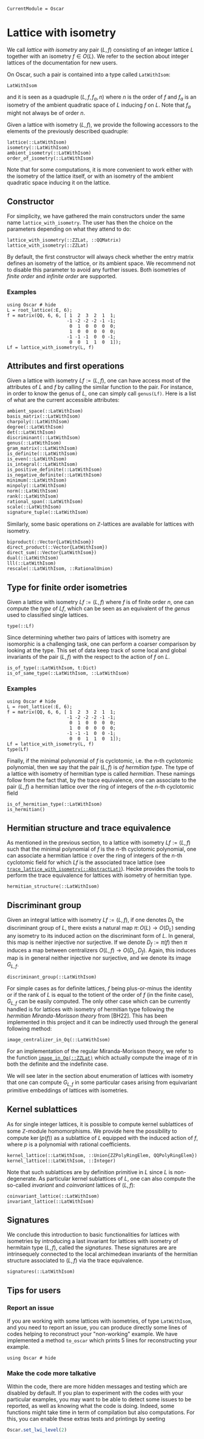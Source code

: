 ```@meta
CurrentModule = Oscar
```

# Lattice with isometry

We call *lattice with isometry* any pair $(L, f)$ consisting of an integer
lattice $L$ together with an isometry $f \in O(L)$. We refer to the section
about integer lattices of the documentation for new users.

On Oscar, such a pair is contained into a type called `LatWithIsom`:
```@docs
LatWithIsom
```

and it is seen as a quadruple $(L, f, f_a, n)$ where $n$ is the order of $f$ and
$f_a$ is an isometry of the ambient quadratic space of $L$ inducing $f$ on $L$.
Note that $f_a$ might not always be of order $n$.

Given a lattice with isometry $(L, f)$, we provide the following accessors to the
elements of the previously described quadruple:

```@docs
lattice(::LatWithIsom)
isometry(::LatWithIsom)
ambient_isometry(::LatWithIsom)
order_of_isometry(::LatWithIsom)
```

Note that for some computations, it is more convenient to work either with the
isometry of the lattice itself, or with an isometry of the ambient quadratic
space inducing it on the lattice.

## Constructor

For simplicity, we have gathered the main constructors under the same name
`lattice_with_isometry`. The user has then the choice on the parameters
depending on what they attend to do:

```@docs
lattice_with_isometry(::ZZLat, ::QQMatrix)
lattice_with_isometry(::ZZLat)
```

By default, the first constructor will always check whether the entry matrix
defines an isometry of the lattice, or its ambient space. We recommend not to
disable this parameter to avoid any further issues. Both isometries of *finite
order* and *infinite order* are supported.

### Examples

```@repl 2
using Oscar # hide
L = root_lattice(:E, 6);
f = matrix(QQ, 6, 6, [ 1  2  3  2  1  1;
                      -1 -2 -2 -2 -1 -1;
                       0  1  0  0  0  0;
                       1  0  0  0  0  0;
                      -1 -1 -1  0  0 -1;
                       0  0  1  1  0  1]);
Lf = lattice_with_isometry(L, f)
```

## Attributes and first operations

Given a lattice with isometry $Lf := (L, f)$, one can have access most of the
attributes of $L$ and $f$ by calling the similar function to the pair. For
instance, in order to know the genus of $L$, one can simply call `genus(Lf)`.
Here is a list of what are the current accessible attributes:

```@docs
ambient_space(::LatWithIsom)
basis_matrix(::LatWithIsom)
charpoly(::LatWithIsom)
degree(::LatWithIsom)
det(::LatWithIsom)
discriminant(::LatWithIsom)
genus(::LatWithIsom)
gram_matrix(::LatWithIsom)
is_definite(::LatWithIsom)
is_even(::LatWithIsom)
is_integral(::LatWithIsom)
is_positive_definite(::LatWithIsom)
is_negative_definite(::LatWithIsom)
minimum(::LatWithIsom)
minpoly(::LatWithIsom)
norm(::LatWithIsom)
rank(::LatWithIsom)
rational_span(::LatWithIsom)
scale(::LatWithIsom)
signature_tuple(::LatWithIsom)
```

Similarly, some basic operations on $\mathbb Z$-lattices are available for
lattices with isometry.

```@docs
biproduct(::Vector{LatWithIsom})
direct_product(::Vector{LatWithIsom})
direct_sum(::Vector{LatWithIsom})
dual(::LatWithIsom)
lll(::LatWithIsom)
rescale(::LatWithIsom, ::RationalUnion)
```

## Type for finite order isometries

Given a lattice with isometry $Lf := (L, f)$ where $f$ is of finite order $n$,
one can compute the *type* of $Lf$, which can be seen as an equivalent of the
*genus* used to classified single lattices.

```@docs
type(::Lf)
```

Since determining whether two pairs of lattices with isometry are isomorphic is
a challenging task, one can perform a coarser comparison by looking at the type.
This set of data keep track of some local and global invariants of the pair $(L,
f)$ with the respect to the action of $f$ on $L$.

```@docs
is_of_type(::LatWithIsom, t:Dict)
is_of_same_type(::LatWithIsom, ::LatWithIsom)
```

### Examples

```@repl 2
using Oscar # hide
L = root_lattice(:E, 6);
f = matrix(QQ, 6, 6, [ 1  2  3  2  1  1;
                      -1 -2 -2 -2 -1 -1;
                       0  1  0  0  0  0;
                       1  0  0  0  0  0;
                      -1 -1 -1  0  0 -1;
                       0  0  1  1  0  1]);
Lf = lattice_with_isometry(L, f)
type(Lf)
```

Finally, if the minimal polynomial of $f$ is cyclotomic, i.e. the $n$-th
cyclotomic polynomial, then we say that the pair $(L, f)$ is *of hermitian
type*. The type of a lattice with isometry of hermitian type is called
*hermitian*. 
These namings follow from the fact that, by the trace equivalence, one can
associate to the pair $(L, f)$ a hermitian lattice over the ring of integers of
the $n$-th cyclotomic field

```@docs
is_of_hermitian_type(::LatWithIsom)
is_hermitian()
```

## Hermitian structure and trace equivalence

As mentioned in the previous section, to a lattice with isometry $Lf := (L, f)$
such that the minimal polynomial of $f$ is the $n$-th cyclotomic polynomial, one
can associate a hermitian lattice $\mathfrak{L}$ over the ring of integers of
the $n$-th cyclotomic field for which $Lf$ is the associated trace lattice (see
[`trace_lattice_with_isometry(::AbstractLat)`](@ref)). Hecke provides the tools
to perform the trace equivalence for lattices with isometry of hermitian type.

```@docs
hermitian_structure(::LatWithIsom)
```

## Discriminant group

Given an integral lattice with isometry $Lf := (L, f)$, if one denotes $D_L$ the
discriminant group of $L$, there exists a natural map $\pi\colon O(L) \to O(D_L)$
sending any isometry to its induced action on the discriminant form of $L$. In
general, this map is neither injective nor surjective. If we denote $D_f :=
\pi(f)$ then $\pi$ induces a map between centralizers $O(L, f)\to O(D_L, D_f)$.
Again, this induces map is in general neither injective nor surjective, and we
denote its image $G_{L,f}$.

```@docs
discriminant_group(::LatWithIsom)
```

For simple cases as for definite lattices, $f$ being plus-or-minus the identity
or if the rank of $L$ is equal to the totient of the order of $f$ (in the
finite case), $G_{L,f}$ can be easily computed. The only other case which can
be currently handled is for lattices with isometry of hermitian type following
the *hermitian Miranda-Morisson theory* from [BH22]. This has been implemented
in this project and it can be indirectly used through the general following method:

```@docs
image_centralizer_in_Oq(::LatWithIsom)
```

For an implementation of the regular Miranda-Morisson theory, we refer to the
function [`image_in_Oq(::ZZLat)`](@ref) which actually compute the image of
$\pi$ in both the definite and the indefinite case.

We will see later in the section about enumeration of lattices with isometry
that one can compute $G_{L,f}$ in some particular cases arising from equivariant
primitive embeddings of lattices with isometries.

## Kernel sublattices

As for single integer lattices, it is possible to compute kernel sublattices of
some $\mathbb{Z}$-module homomorphisms. We provide here the possibility to
compute $\ker(p(f))$ as a sublattice of $L$ equipped with the induced action of
$f$, where $p$ is a polynomial with rational coefficients.

```@docs
kernel_lattice(::LatWithIsom, ::Union{ZZPolyRingElem, QQPolyRingElem})
kernel_lattice(::LatWithIsom, ::Integer)
```

Note that such sublattices are by definition primitive in $L$ since $L$ is
non-degenerate. As particular kernel sublattices of $L$, one can also compute
the so-called *invariant* and *coinvariant* lattices of $(L, f)$:

```@docs
coinvariant_lattice(::LatWithIsom)
invariant_lattice(::LatWithIsom)
```

## Signatures

We conclude this introduction to basic functionalities for lattices with
isometries by introducing a last invariant for lattices with isometry of
hermitain type $(L, f)$, called the *signatures*. These signatures are
are intrinsequely connected to the local archimedean invariants of the
hermitian structure associated to $(L, f)$ via the trace equivalence.

```@docs
signatures(::LatWithIsom)
```

## Tips for users

### Report an issue

If you are working with some lattices with isometries, of type `LatWithIsom`, and
you need to report an issue, you can produce directly some lines of codes
helping to reconstruct your "non-working" example. We have implemented a method
`to_oscar` which prints 5 lines for reconstructing your example.

```@repl 2
using Oscar # hide
```

### Make the code more talkative

Within the code, there are more hidden messages and testing which are disabled
by default. If you plan to experiment with the codes with your particular
examples, you may want to be able to detect some issues to be reported, as well
as knowing what the code is doing. Indeed, some functions might take time in
term of compilation but also computations. For this, you can enable these extras
tests and printings by seeting

```julia
Oscar.set_lwi_level(2)
```
